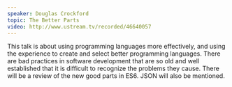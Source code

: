 ```yaml
---
speaker: Douglas Crockford
topic: The Better Parts
video: http://www.ustream.tv/recorded/46640057
---
```


This talk is about using programming languages more effectively, and using the experience to create and select better programming languages. There are bad practices in software development that are so old and well established that it is difficult to recognize the problems they cause. There will be a review of the new good parts in ES6. JSON will also be mentioned.
